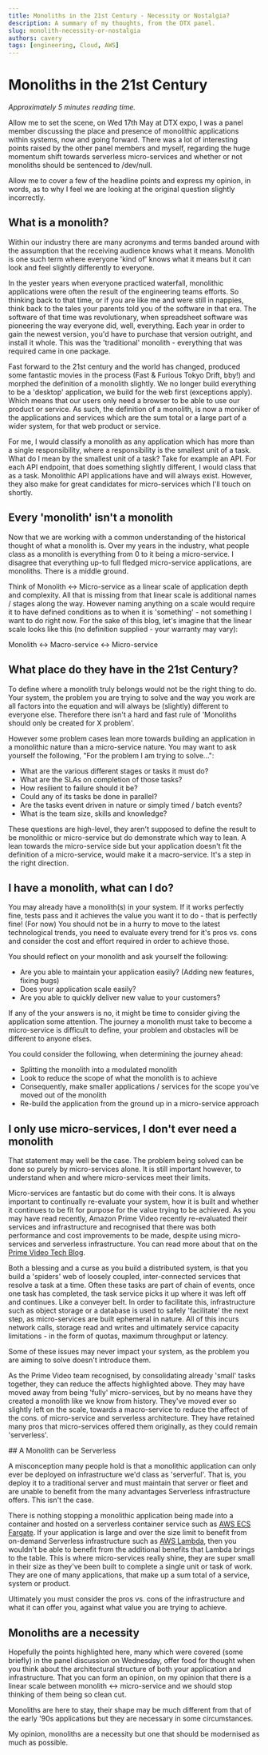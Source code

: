 ```yaml
---
title: Monoliths in the 21st Century - Necessity or Nostalgia?
description: A summary of my thoughts, from the DTX panel.
slug: monolith-necessity-or-nostalgia
authors: cavery
tags: [engineering, Cloud, AWS]
---
```


# Monoliths in the 21st Century
_Approximately 5 minutes reading time._

Allow me to set the scene, on Wed 17th May at DTX expo, I was a panel member discussing the place and presence of monolithic applications within systems, now and going forward.
There was a lot of interesting points raised by the other panel members and myself, regarding the huge momentum shift towards serverless micro-services and whether or not monoliths should be sentenced to /dev/null.

Allow me to cover a few of the headline points and express my opinion, in words, as to why I feel we are looking at the original question slightly incorrectly.

## What is a monolith?

Within our industry there are many acronyms and terms banded around with the assumption that the receiving audience knows what it means. Monolith is one such term where everyone 'kind of' knows what it means but it can
look and feel slightly differently to everyone.

In the yester years when everyone practiced waterfall, monolithic applications were often the result of the engineering teams efforts. So thinking back to that time, or if you are like me and were still in nappies,
think back to the tales your parents told you of the software in that era.
The software of that time was revolutionary, when spreadsheet software was pioneering the way everyone did, well, everything. Each year in order to gain the newest version, you'd have to purchase that version outright,
and install it whole. This was the 'traditional' monolith - everything that was required came in one package.

Fast forward to the 21st century and the world has changed, produced some fantastic movies in the process (Fast & Furious Tokyo Drift, bby!) and morphed the definition of a monolith slightly.
We no longer build everything to be a 'desktop' application, we build for the web first (exceptions apply). Which means that our users only need a browser to be able to use our product or service.
As such, the definition of a monolith, is now a moniker of the applications and services which are the sum total or a large part of a wider system, for that web product or service.

For me, I would classify a monolith as any application which has more than a single responsibility, where a responsibility is the smallest unit of a task.
What do I mean by the smallest unit of a task? Take for example an API. For each API endpoint, that does something slightly different, I would class that as a task.
Monolithic API applications have and will always exist. However, they also make for great candidates for micro-services which I'll touch on shortly.

## Every 'monolith' isn't a monolith

Now that we are working with a common understanding of the historical thought of what a monolith is. Over my years in the industry, what people class as a monolith is everything from 0 to it being a micro-service.
I disagree that everything up-to full fledged micro-service applications, are monoliths. There is a middle ground.

Think of Monolith <-> Micro-service as a linear scale of application depth and complexity. All that is missing from that linear scale is additional names / stages along the way.
However naming anything on a scale would require it to have defined conditions as to when it is 'something' - not something I want to do right now.
For the sake of this blog, let's imagine that the linear scale looks like this (no definition supplied - your warranty may vary):

Monolith <-> Macro-service <-> Micro-service

## What place do they have in the 21st Century?

To define where a monolith truly belongs would not be the right thing to do. Your system, the problem you are trying to solve and the way you work are all factors into the equation and will always be (slightly) different to everyone else.
Therefore there isn't a hard and fast rule of 'Monoliths should only be created for X problem'.

However some problem cases lean more towards building an application in a monolithic nature than a micro-service nature.
You may want to ask yourself the following, "For the problem I am trying to solve...":

- What are the various different stages or tasks it must do?
- What are the SLAs on completion of those tasks?
- How resilient to failure should it be?
- Could any of its tasks be done in parallel?
- Are the tasks event driven in nature or simply timed / batch events?
- What is the team size, skills and knowledge?

These questions are high-level, they aren't supposed to define the result to be monolithic or micro-service but do demonstrate which way to lean.
A lean towards the micro-service side but your application doesn't fit the definition of a micro-service, would make it a macro-service. It's a step in the right direction.

## I have a monolith, what can I do?

You may already have a monolith(s) in your system. If it works perfectly fine, tests pass and it achieves the value you want it to do - that is perfectly fine! (For now)
You should not be in a hurry to move to the latest technological trends, you need to evaluate every trend for it's pros vs. cons and consider the cost and effort required in order to achieve those.

You should reflect on your monolith and ask yourself the following:

- Are you able to maintain your application easily? (Adding new features, fixing bugs)
- Does your application scale easily?
- Are you able to quickly deliver new value to your customers?

If any of the your answers is no, it might be time to consider giving the application some attention.
The journey a monolith must take to become a micro-service is difficult to define, your problem and obstacles will be different to anyone elses.

You could consider the following, when determining the journey ahead:

- Splitting the monolith into a modulated monolith
- Look to reduce the scope of what the monolith is to achieve
- Consequently, make smaller applications / services for the scope you've moved out of the monolith
- Re-build the application from the ground up in a micro-service approach

## I only use micro-services, I don't ever need a monolith

That statement may well be the case. The problem being solved can be done so purely by micro-services alone. It is still important however, to understand when and where micro-services meet their limits.

Micro-services are fantastic but do come with their cons. It is always important to continually re-evaluate your system, how it is built and whether it continues to be fit for purpose for the value trying to be achieved.
As you may have read recently, Amazon Prime Video recently re-evaluated their services and infrastructure and recognised that there was both performance and cost improvements to be made, despite using micro-services and serverless infrastructure.
You can read more about that on the [Prime Video Tech Blog](https://www.primevideotech.com/video-streaming/scaling-up-the-prime-video-audio-video-monitoring-service-and-reducing-costs-by-90).

Both a blessing and a curse as you build a distributed system, is that you build a 'spiders' web of loosely coupled, inter-connected services that resolve a task at a time. 
Often these tasks are part of chain of events, once one task has completed, the task service picks it up where it was left off and continues. Like a conveyer belt.
In order to facilitate this, infrastructure such as object storage or a database is used to safely 'facilitate' the next step, as micro-services are built ephemeral in nature.
All of this incurs network calls, storage read and writes and ultimately service capacity limitations - in the form of quotas, maximum throughput or latency.

Some of these issues may never impact your system, as the problem you are aiming to solve doesn't introduce them.

As the Prime Video team recognised, by consolidating already 'small' tasks together, they can reduce the affects highlighted above.
They may have moved away from being 'fully' micro-services, but by no means have they created a monolith like we know from history. They've moved ever so slightly left on the scale, towards a macro-service to reduce the affect of the cons. of micro-service and serverless architecture.
They have retained many pros that micro-services offered them originally, as they could remain 'serverless'.

## A Monolith can be Serverless

A misconception many people hold is that a monolithic application can only ever be deployed on infrastructure we'd class as 'serverful'. That is, you deploy it to a traditional server and must maintain that server or fleet and are unable
to benefit from the many advantages Serverless infrastructure offers. This isn't the case.

There is nothing stopping a monolithic application being made into a container and hosted on a serverless container service such as [AWS ECS Fargate](https://docs.aws.amazon.com/AmazonECS/latest/userguide/what-is-fargate.html).
If your application is large and over the size limit to benefit from on-demand Serverless infrastructure such as [AWS Lambda](https://aws.amazon.com/lambda/), then you wouldn't be able to benefit from the additional benefits that Lambda brings to the table.
This is where micro-services really shine, they are super small in their size as they've been built to complete a single unit or task of work. They are one of many applications, that make up a sum total of a service, system or product.

Ultimately you must consider the pros vs. cons of the infrastructure and what it can offer you, against what value you are trying to achieve.

## Monoliths are a necessity

Hopefully the points highlighted here, many which were covered (some briefly) in the panel discussion on Wednesday, offer food for thought when you think about the architectural structure of both your application and infrastructure.
That you can form an opinion, on my opinion that there is a linear scale between monolith <-> micro-service and we should stop thinking of them being so clean cut.

Monoliths are here to stay, their shape may be much different from that of the early '90s applications but they are necessary in some circumstances.

My opinion, monoliths are a necessity but one that should be modernised as much as possible.
